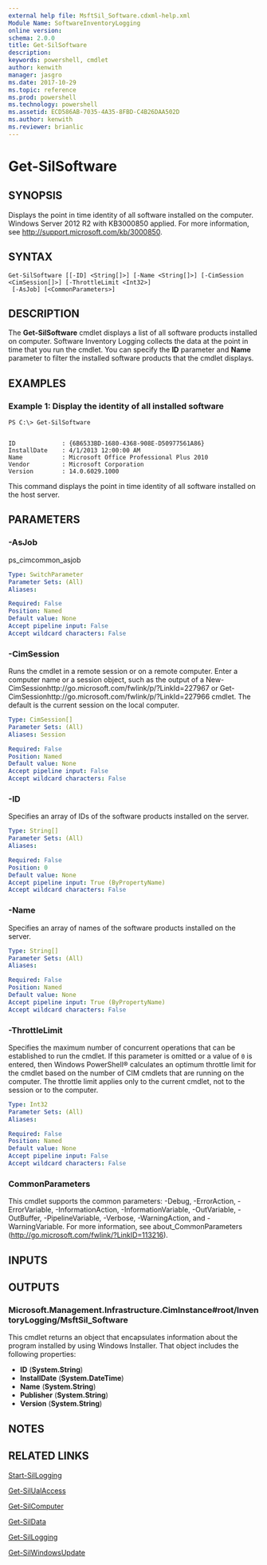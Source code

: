 ```yaml
---
external help file: MsftSil_Software.cdxml-help.xml
Module Name: SoftwareInventoryLogging
online version: 
schema: 2.0.0
title: Get-SilSoftware
description: 
keywords: powershell, cmdlet
author: kenwith
manager: jasgro
ms.date: 2017-10-29
ms.topic: reference
ms.prod: powershell
ms.technology: powershell
ms.assetid: ECD586AB-7035-4A35-8FBD-C4B26DAA502D
ms.author: kenwith
ms.reviewer: brianlic
---
```


# Get-SilSoftware

## SYNOPSIS
Displays the point in time identity of all software installed on the computer.
Windows Server 2012 R2 with KB3000850 applied.
For more information, see http://support.microsoft.com/kb/3000850.

## SYNTAX

```
Get-SilSoftware [[-ID] <String[]>] [-Name <String[]>] [-CimSession <CimSession[]>] [-ThrottleLimit <Int32>]
 [-AsJob] [<CommonParameters>]
```

## DESCRIPTION
The **Get-SilSoftware** cmdlet displays a list of all software products installed on computer.
Software Inventory Logging collects the data at the point in time that you run the cmdlet.
You can specify the **ID** parameter and **Name** parameter to filter the installed software products that the cmdlet displays.

## EXAMPLES

### Example 1: Display the identity of all installed software
```
PS C:\> Get-SilSoftware


ID             : {6B6533BD-1680-4368-908E-D50977561A86}
InstallDate    : 4/1/2013 12:00:00 AM
Name           : Microsoft Office Professional Plus 2010
Vendor         : Microsoft Corporation
Version        : 14.0.6029.1000
```

This command displays the point in time identity of all software installed on the host server.

## PARAMETERS

### -AsJob
ps_cimcommon_asjob

```yaml
Type: SwitchParameter
Parameter Sets: (All)
Aliases: 

Required: False
Position: Named
Default value: None
Accept pipeline input: False
Accept wildcard characters: False
```

### -CimSession
Runs the cmdlet in a remote session or on a remote computer.
Enter a computer name or a session object, such as the output of a New-CimSessionhttp://go.microsoft.com/fwlink/p/?LinkId=227967 or Get-CimSessionhttp://go.microsoft.com/fwlink/p/?LinkId=227966 cmdlet.
The default is the current session on the local computer.

```yaml
Type: CimSession[]
Parameter Sets: (All)
Aliases: Session

Required: False
Position: Named
Default value: None
Accept pipeline input: False
Accept wildcard characters: False
```

### -ID
Specifies an array of IDs of the software products installed on the server.

```yaml
Type: String[]
Parameter Sets: (All)
Aliases: 

Required: False
Position: 0
Default value: None
Accept pipeline input: True (ByPropertyName)
Accept wildcard characters: False
```

### -Name
Specifies an array of names of the software products installed on the server.

```yaml
Type: String[]
Parameter Sets: (All)
Aliases: 

Required: False
Position: Named
Default value: None
Accept pipeline input: True (ByPropertyName)
Accept wildcard characters: False
```

### -ThrottleLimit
Specifies the maximum number of concurrent operations that can be established to run the cmdlet.
If this parameter is omitted or a value of `0` is entered, then Windows PowerShell® calculates an optimum throttle limit for the cmdlet based on the number of CIM cmdlets that are running on the computer.
The throttle limit applies only to the current cmdlet, not to the session or to the computer.

```yaml
Type: Int32
Parameter Sets: (All)
Aliases: 

Required: False
Position: Named
Default value: None
Accept pipeline input: False
Accept wildcard characters: False
```

### CommonParameters
This cmdlet supports the common parameters: -Debug, -ErrorAction, -ErrorVariable, -InformationAction, -InformationVariable, -OutVariable, -OutBuffer, -PipelineVariable, -Verbose, -WarningAction, and -WarningVariable. For more information, see about_CommonParameters (http://go.microsoft.com/fwlink/?LinkID=113216).

## INPUTS

## OUTPUTS

### Microsoft.Management.Infrastructure.CimInstance#root/InventoryLogging/MsftSil_Software
This cmdlet returns an object that encapsulates information about the program installed by using Windows Installer.
That object includes the following properties: 

- **ID** (**System.String**)
- **InstallDate** (**System.DateTime**)
- **Name** (**System.String**)
- **Publisher** (**System.String**)
- **Version** (**System.String**)

## NOTES

## RELATED LINKS

[Start-SilLogging](./Start-SilLogging.md)

[Get-SilUalAccess](./Get-SilUalAccess.md)

[Get-SilComputer](./Get-SilComputer.md)

[Get-SilData](./Get-SilData.md)

[Get-SilLogging](./Get-SilLogging.md)

[Get-SilWindowsUpdate](./Get-SilWindowsUpdate.md)

